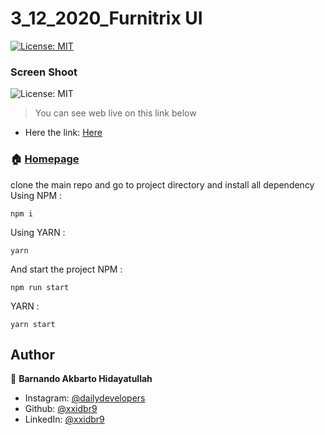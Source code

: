 <h1>3_12_2020_Furnitrix UI</h1>
<p>
  <a href="#" target="_blank">
    <img alt="License: MIT" src="https://img.shields.io/badge/License-MIT-yellow.svg" />
  </a>
</p>
<div>
    <h3>Screen Shoot</h3>
    <img alt="License: MIT" src="https://github.com/xxidbr9/dailydevelopers/blob/main/WEB/3-12-2020_Furnitrix_WEB_UI/Furnitrix_UI.GIF?raw=true" />
</div>

> You can see web live on this link below

-   Here the link: [Here](https://reverent-swanson-5d00e0.netlify.app/)

### 🏠 [Homepage](https://github.com/xxidbr9/dailydevelopers)

clone the main repo and go to project directory and install all dependency
Using NPM :
```
npm i
```
Using YARN :
```
yarn
```

And start the project 
NPM :
```
npm run start
```
YARN :
```
yarn start
```


## Author

👤 **Barnando Akbarto Hidayatullah**

-   Instagram: [@dailydevelopers](https://instagram.com/dailydevelopers)
-   Github: [@xxidbr9](https://github.com/xxidbr9)
-   LinkedIn: [@xxidbr9](https://linkedin.com/in/xxidbr9)
